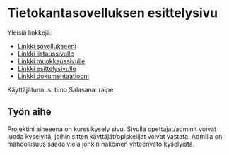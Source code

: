 ﻿# Tietokantasovelluksen esittelysivu

Yleisiä linkkejä:

* [Linkki sovellukseeni](http://xmox.users.cs.helsinki.fi/tsoha/)
* [Linkki listaussivulle](http://xmox.users.cs.helsinki.fi/tsoha/kurssit)
* [Linkki muokkaussivulle](http://xmox.users.cs.helsinki.fi/tsoha/muokkaus)
* [Linkki esittelysivulle](http://xmox.users.cs.helsinki.fi/tsoha/esittely)
* [Linkki dokumentaatiooni](https://github.com/MMMorsky/Tsoha-Bootstrap/blob/master/doc/dokumentaatio.pdf)

 Käyttäjätunnus: timo
 Salasana: raipe

## Työn aihe

Projektini aiheeena on kurssikysely sivu. Sivulla opettajat/adminit voivat luoda kyselyitä, joihin sitten käyttäjät/opiskelijat voivat vastata. Admilla on mahdollisuus saada vielä jonkin näköinen yhteenveto kyselyistä.
